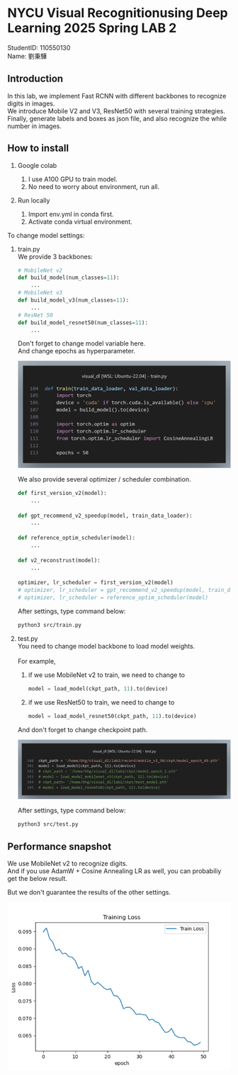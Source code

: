 # NYCU Visual Recognitionusing Deep Learning 2025 Spring LAB 2

StudentID: 110550130<br>
Name: 劉秉驊<br>

## Introduction

In this lab, we implement Fast RCNN with different backbones to recognize digits in images.<br>
We introduce Mobile V2 and V3, ResNet50 with several training strategies.<br>
Finally, generate labels and boxes as json file, and also recognize the while number in images.<br>

## How to install
1. Google colab<br>
    1. I use A100 GPU to train model.
    1. No need to worry about environment, run all.

1. Run locally<br>
    1. Import env.yml in conda first.
    1. Activate conda virtual environment.

To change model settings:<br>
1. train.py<br>
We provide 3 backbones:<br>
    ```python
    # MobileNet v2
    def build_model(num_classes=11):
        ...
    # MobileNet v3
    def build_model_v3(num_classes=11):
        ...
    # ResNet 50
    def build_model_resnet50(num_classes=11):
        ...
    ```

    Don't forget to change model variable here.<br>
    And change epochs as hyperparameter.<br>

    ![train model change](./img/trainPY_epoch.png)

    We also provide several optimizer / scheduler combination.<br>

    ```python
    def first_version_v2(model):
        ...

    def gpt_recommend_v2_speedup(model, train_data_loader):
        ... 

    def reference_optim_scheduler(model):
        ...

    def v2_reconstrust(model):
        ...

    optimizer, lr_scheduler = first_version_v2(model)
    # optimizer, lr_scheduler = gpt_recommend_v2_speedup(model, train_data_loader)
    # optimizer, lr_scheduler = reference_optim_scheduler(model)
    ```

    After settings, type command below:
    ```bash
    python3 src/train.py
    ```

1. test.py<br>
You need to change model backbone to load model weights.<br><br>
For example, 
    1. if we use MobileNet v2 to train, we need to change to 
        ```python 
        model = load_model(ckpt_path, 11).to(device) 
        ```
    1. if we use ResNet50 to train, we need to change to 
        ```python
        model = load_model_resnet50(ckpt_path, 11).to(device)
    And don't forget to change checkpoint path.<br>

    ![test change](./img/test_model_change.png)

    After settings, type command below:
    ```bash
    python3 src/test.py
    ```


## Performance snapshot
We use MobileNet v2 to recognize digits.<br>
And if you use AdamW + Cosine Annealing LR as well, you can probabiliy get the below result.<br>

But we don't guarantee the results of the other settings.<br>

![result V2](./img/train_loss_first_version_v2.png)